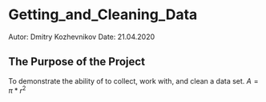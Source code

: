# Getting_and_Cleaning_Data

Autor: Dmitry Kozhevnikov
Date: 21.04.2020 

## The Purpose of the Project
To demonstrate the ability of to collect, work with, and clean a data set.
 $A = \pi*r^{2}$
